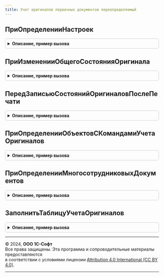 ```yaml
---
title: Учет оригиналов первичных документов переопределяемый
---
```



## ПриОпределенииНастроек
<details style="margin: 1em 0; padding: 0.5em; border: 1px solid #ccc; border-radius: 6px;">

<summary style="font-weight: bold; cursor: pointer;">Описание, пример вызова</summary>

```bsl

// Переопределяет настройки учета оригиналов первичных документов
//
// Параметры:
//  Настройки - Структура:
//   * ВыводитьКнопкиНаФормеДокумента - Булево - Истина, если необходимо отображение внешнего командного интерфейса
//								по учету оригиналов первичных документов на формах документов в виде кнопок,
//								Ложь - если в виде гиперссылки. Значение по умолчанию: Ложь.
//   * ОтображатьПодсказкуВФормеИзмененияСостояний - Булево - Ложь, если необходимо убрать информационную надпись
//							    с формы "Изменение состояния оригинала документа" при уточнении состояния по печатным
//								формам. Значение по умолчанию: Истина.
//   * ОткрыватьВыпадающиеМенюПоГиперссылке - Булево - Ложь, если при нажатии на гиперссылку с состоянием оригинала
//								первичного документа в форме списка или документа, необходимо сразу открывать форму
//								"Изменение состояния оригинала документа" для уточнения состояния по печатным формам.
//								Значение по умолчанию: Истина.
//
Процедура ПриОпределенииНастроек(Настройки) Экспорт
```

Пример вызова
```bsl
УчетОригиналовПервичныхДокументовПереопределяемый.ПриОпределенииНастроек(Настройки) 
```
</details>

## ПриИзмененииОбщегоСостоянияОригинала
<details style="margin: 1em 0; padding: 0.5em; border: 1px solid #ccc; border-radius: 6px;">

<summary style="font-weight: bold; cursor: pointer;">Описание, пример вызова</summary>

```bsl

// Позволяет доопределить действия при записи общего состояния оригинала.
//
// Параметры:
//  Документ - ОпределяемыйТип.ОбъектСУчетомОригиналовПервичныхДокументов - ссылка на документ, для которого
//																			записывается новое общее состояние.
//  СостояниеОригинала 	- СправочникСсылка.СостоянияОригиналовПервичныхДокументов - ссылка на устанавливаемое состояние.
//
Процедура ПриИзмененииОбщегоСостоянияОригинала(Документ, СостояниеОригинала) Экспорт
```

Пример вызова
```bsl
УчетОригиналовПервичныхДокументовПереопределяемый.ПриИзмененииОбщегоСостоянияОригинала(Документ, СостояниеОригинала) 
```
</details>

## ПередЗаписьюСостоянийОригиналовПослеПечати
<details style="margin: 1em 0; padding: 0.5em; border: 1px solid #ccc; border-radius: 6px;">

<summary style="font-weight: bold; cursor: pointer;">Описание, пример вызова</summary>

```bsl

// Позволяет переопределить список объектов печати и печатных форм, перед записью состояний после печати.
//
//	Параметры:
//  ОбъектыПечати - СписокЗначений - список ссылок на объекты печати.
//  СписокПечати - СписокЗначений - список с именами макетов и представлениями печатных форм.
//
Процедура ПередЗаписьюСостоянийОригиналовПослеПечати(ОбъектыПечати, СписокПечати) Экспорт
```

Пример вызова
```bsl
УчетОригиналовПервичныхДокументовПереопределяемый.ПередЗаписьюСостоянийОригиналовПослеПечати(ОбъектыПечати, СписокПечати) 
```
</details>

## ПриОпределенииОбъектовСКомандамиУчетаОригиналов
<details style="margin: 1em 0; padding: 0.5em; border: 1px solid #ccc; border-radius: 6px;">

<summary style="font-weight: bold; cursor: pointer;">Описание, пример вызова</summary>

```bsl

// Определяет объекты конфигурации, в формах списках которых размещены команды учета оригиналов первичных документов,
//
// Параметры:
//  СписокОбъектов - Массив из Строка - менеджеры объектов с процедурой ДобавитьКомандыПечати.
//
Процедура ПриОпределенииОбъектовСКомандамиУчетаОригиналов(СписокОбъектов) Экспорт
```

Пример вызова
```bsl
УчетОригиналовПервичныхДокументовПереопределяемый.ПриОпределенииОбъектовСКомандамиУчетаОригиналов(СписокОбъектов) 
```
</details>

## ПриОпределенииМногосотрудниковыхДокументов
<details style="margin: 1em 0; padding: 0.5em; border: 1px solid #ccc; border-radius: 6px;">

<summary style="font-weight: bold; cursor: pointer;">Описание, пример вызова</summary>

```bsl

// Определяет объекты конфигурации, для которых отслеживание состояний будет в разрезе сотрудников.
//
// Параметры:
//  СписокОбъектов - Соответствие из КлючИЗначение:
//          * Ключ - ОбъектМетаданных.
//          * Значение - Строка - наименование табличной части, в которой хранятся сотрудники.
//
Процедура ПриОпределенииМногосотрудниковыхДокументов(СписокОбъектов) Экспорт
```

Пример вызова
```bsl
УчетОригиналовПервичныхДокументовПереопределяемый.ПриОпределенииМногосотрудниковыхДокументов(СписокОбъектов) 
```
</details>

## ЗаполнитьТаблицуУчетаОригиналов
<details style="margin: 1em 0; padding: 0.5em; border: 1px solid #ccc; border-radius: 6px;">

<summary style="font-weight: bold; cursor: pointer;">Описание, пример вызова</summary>

```bsl

// Заполняет таблицу значений учета оригиналов
// Если тело процедуры оставить пустым - состояния будут отслеживаться по всем печатным формам подключенных объектов.
// Если в таблицу значений добавить объекты, подключенные к подсистеме учета оригиналов, и их печатные формы,
// то состояния будут отслеживаться только по ним.
//
// Параметры:
//   ТаблицаУчетаОригиналов - ТаблицаЗначений - коллекция объектов и макетов по которым требуется вести учет оригиналов:
//              * ОбъектМетаданных - ОбъектМетаданных.
//              * Идентификатор - Строка - идентификатор макета.
//
// Пример:
//	 НоваяСтрока = ТаблицаУчетаОригиналов.Добавить();
//	 НоваяСтрока.ОбъектМетаданных = Метаданные.Документы.РеализацияТоваров;
//	 НоваяСтрока.Идентификатор = "РасходнаяНакладная";
//
Процедура ЗаполнитьТаблицуУчетаОригиналов(ТаблицаУчетаОригиналов) Экспорт
```

Пример вызова
```bsl
УчетОригиналовПервичныхДокументовПереопределяемый.ЗаполнитьТаблицуУчетаОригиналов(ТаблицаУчетаОригиналов) 
```
</details>

---

© 2024, **ООО 1С-Софт**  
Все права защищены. Эта программа и сопроводительные материалы предоставляются  
в соответствии с условиями лицензии [Attribution 4.0 International (CC BY 4.0)](https://creativecommons.org/licenses/by/4.0/legalcode).

---
